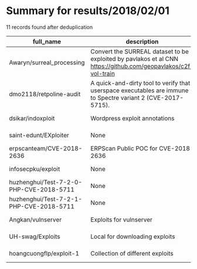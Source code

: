 
# Summary for results/2018/02/01
    
11 records found after deduplication

| full_name | description | html_url | matched_list | matched_count | pushed_at | size | stargazers_count | language | forks_count |
|-----------------------------------------|----------------------------------------------------------------------------------------------------------------|------------------------------------------------------------|----------------------|-----------------|---------------------------|--------|--------------------|------------|---------------|
| Awaryn/surreal_processing | Convert the SURREAL dataset to be exploited by pavlakos et al CNN https://github.com/geopavlakos/c2f-vol-train | https://github.com/Awaryn/surreal_processing | ['exploit'] | 1 | 2018-02-01 12:33:18+00:00 | 4 | 1 | Python | 0 |
| dmo2118/retpoline-audit | A quick-and-dirty tool to verify that userspace executables are immune to Spectre variant 2 (CVE-2017-5715). | https://github.com/dmo2118/retpoline-audit | ['cve-2'] | 1 | 2018-02-01 07:40:33+00:00 | 127 | 0 | M4 | 0 |
| dsikar/indoxploit | Wordpress exploit annotations | https://github.com/dsikar/indoxploit | ['exploit'] | 1 | 2018-02-01 16:38:29+00:00 | 135 | 0 | PHP | 0 |
| saint-edunt/EXploiter | None | https://github.com/saint-edunt/EXploiter | ['exploit'] | 1 | 2018-02-01 04:53:33+00:00 | 101 | 0 | Perl | 3 |
| erpscanteam/CVE-2018-2636 | ERPScan Public POC for CVE-2018-2636 | https://github.com/erpscanteam/CVE-2018-2636 | ['cve poc', 'cve-2'] | 2 | 2018-02-01 15:36:19+00:00 | 15 | 23 | Python | 21 |
| infosecpku/exploit | None | https://github.com/infosecpku/exploit | ['exploit'] | 1 | 2018-02-01 06:54:54+00:00 | 28 | 0 | | 0 |
| huzhenghui/Test-7-2-0-PHP-CVE-2018-5711 | None | https://github.com/huzhenghui/Test-7-2-0-PHP-CVE-2018-5711 | ['cve-2'] | 1 | 2018-02-01 06:24:20+00:00 | 4 | 2 | | 0 |
| huzhenghui/Test-7-2-1-PHP-CVE-2018-5711 | None | https://github.com/huzhenghui/Test-7-2-1-PHP-CVE-2018-5711 | ['cve-2'] | 1 | 2018-02-01 06:23:04+00:00 | 4 | 1 | | 0 |
| Angkan/vulnserver | Exploits for vulnserver | https://github.com/Angkan/vulnserver | ['exploit'] | 1 | 2018-02-01 12:47:41+00:00 | 8 | 0 | Python | 0 |
| UH-swag/Exploits | Local for downloading exploits | https://github.com/UH-swag/Exploits | ['exploit'] | 1 | 2018-02-01 13:23:21+00:00 | 0 | 0 | | 0 |
| hoangcuongflp/exploit-1 | Collection of different exploits | https://github.com/hoangcuongflp/exploit-1 | ['exploit'] | 1 | 2018-02-01 13:55:15+00:00 | 97061 | 1 | Python | 0 |
